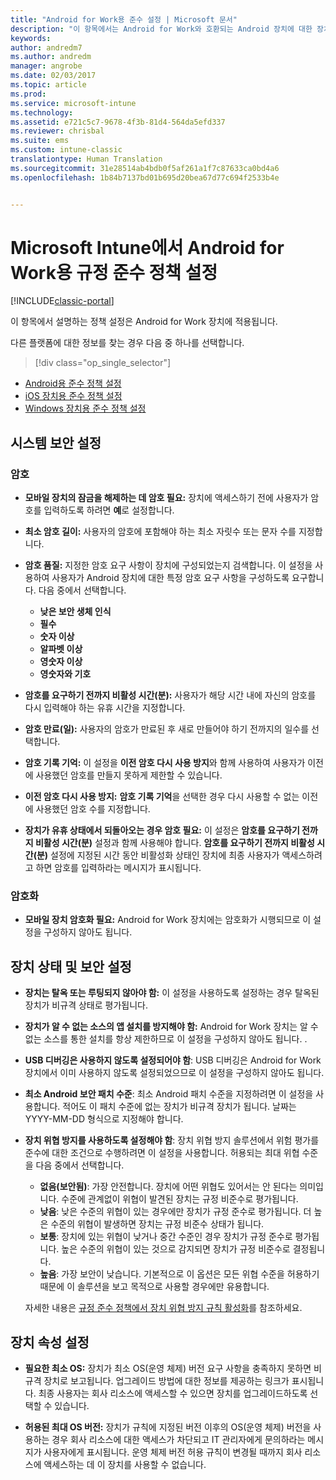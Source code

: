 ```yaml
---
title: "Android for Work용 준수 설정 | Microsoft 문서"
description: "이 항목에서는 Android for Work와 호환되는 Android 장치에 대한 장치 준수 정책 설정에 대해 설명합니다."
keywords: 
author: andredm7
ms.author: andredm
manager: angrobe
ms.date: 02/03/2017
ms.topic: article
ms.prod: 
ms.service: microsoft-intune
ms.technology: 
ms.assetid: e721c5c7-9678-4f3b-81d4-564da5efd337
ms.reviewer: chrisbal
ms.suite: ems
ms.custom: intune-classic
translationtype: Human Translation
ms.sourcegitcommit: 31e28514ab4bdb0f5af261a1f7c87633ca0bd4a6
ms.openlocfilehash: 1b84b7137bd01b695d20bea67d77c694f2533b4e


---
```



# <a name="compliance-policy-settings-for-android-for-work-devices-in-microsoft-intune"></a>Microsoft Intune에서 Android for Work용 규정 준수 정책 설정

[!INCLUDE[classic-portal](../includes/classic-portal.md)]

이 항목에서 설명하는 정책 설정은 Android for Work 장치에 적용됩니다.

다른 플랫폼에 대한 정보를 찾는 경우 다음 중 하나를 선택합니다.
> [!div class="op_single_selector"]
- [Android용 준수 정책 설정](android-compliance-policy-settings-in-microsoft-intune.md)
- [iOS 장치용 준수 정책 설정](ios-compliance-policy-settings-in-microsoft-intune.md)
- [Windows 장치용 준수 정책 설정](windows-compliance-policy-settings-in-microsoft-intune.md)

## <a name="system-security-settings"></a>시스템 보안 설정
### <a name="password"></a>암호
- **모바일 장치의 잠금을 해제하는 데 암호 필요:** 장치에 액세스하기 전에 사용자가 암호를 입력하도록 하려면 **예**로 설정합니다.

-  **최소 암호 길이:** 사용자의 암호에 포함해야 하는 최소 자릿수 또는 문자 수를 지정합니다.

- **암호 품질:** 지정한 암호 요구 사항이 장치에 구성되었는지 검색합니다. 이 설정을 사용하여 사용자가 Android 장치에 대한 특정 암호 요구 사항을 구성하도록 요구합니다. 다음 중에서 선택합니다.
  -   **낮은 보안 생체 인식**
  - **필수**
  -   **숫자 이상**
  -   **알파벳 이상**
  -   **영숫자 이상**
  -   **영숫자와 기호**

- **암호를 요구하기 전까지 비활성 시간(분):** 사용자가 해당 시간 내에 자신의 암호를 다시 입력해야 하는 유휴 시간을 지정합니다.

- **암호 만료(일):** 사용자의 암호가 만료된 후 새로 만들어야 하기 전까지의 일수를 선택합니다.

- **암호 기록 기억:** 이 설정을 **이전 암호 다시 사용 방지**와 함께 사용하여 사용자가 이전에 사용했던 암호를 만들지 못하게 제한할 수 있습니다.

- **이전 암호 다시 사용 방지:** **암호 기록 기억**을 선택한 경우 다시 사용할 수 없는 이전에 사용했던 암호 수를 지정합니다.

- **장치가 유휴 상태에서 되돌아오는 경우 암호 필요:** 이 설정은 **암호를 요구하기 전까지 비활성 시간(분)** 설정과 함께 사용해야 합니다. **암호를 요구하기 전까지 비활성 시간(분)** 설정에 지정된 시간 동안 비활성화 상태인 장치에 최종 사용자가 액세스하려고 하면 암호를 입력하라는 메시지가 표시됩니다.

### <a name="encryption"></a>암호화
- **모바일 장치 암호화 필요:** Android for Work 장치에는 암호화가 시행되므로 이 설정을 구성하지 않아도 됩니다.

## <a name="device-health-and-security-settings"></a>장치 상태 및 보안 설정

- **장치는 탈옥 또는 루팅되지 않아야 함:** 이 설정을 사용하도록 설정하는 경우 탈옥된 장치가 비규격 상태로 평가됩니다.
- **장치가 알 수 없는 소스의 앱 설치를 방지해야 함:** Android for Work 장치는 알 수 없는 소스를 통한 설치를 항상 제한하므로 이 설정을 구성하지 않아도 됩니다. .  

- **USB 디버깅은 사용하지 않도록 설정되어야 함**: USB 디버깅은 Android for Work 장치에서 이미 사용하지 않도록 설정되었으므로 이 설정을 구성하지 않아도 됩니다.

- **최소 Android 보안 패치 수준**: 최소 Android 패치 수준을 지정하려면 이 설정을 사용합니다.  적어도 이 패치 수준에 없는 장치가 비규격 장치가 됩니다. 날짜는 YYYY-MM-DD 형식으로 지정해야 합니다.
- **장치 위협 방지를 사용하도록 설정해야 함**: 장치 위협 방지 솔루션에서 위험 평가를 준수에 대한 조건으로 수행하려면 이 설정을 사용합니다. 허용되는 최대 위협 수준을 다음 중에서 선택합니다.

  - **없음(보안됨)**: 가장 안전합니다. 장치에 어떤 위협도 있어서는 안 된다는 의미입니다. 수준에 관계없이 위협이 발견된 장치는 규정 비준수로 평가됩니다.
  - **낮음**: 낮은 수준의 위협이 있는 경우에만 장치가 규정 준수로 평가됩니다. 더 높은 수준의 위협이 발생하면 장치는 규정 비준수 상태가 됩니다.
  - **보통**: 장치에 있는 위협이 낮거나 중간 수준인 경우 장치가 규정 준수로 평가됩니다. 높은 수준의 위협이 있는 것으로 감지되면 장치가 규정 비준수로 결정됩니다.
  - **높음**: 가장 보안이 낮습니다. 기본적으로 이 옵션은 모든 위협 수준을 허용하기 때문에 이 솔루션을 보고 목적으로 사용할 경우에만 유용합니다.

  자세한 내용은 [규정 준수 정책에서 장치 위협 방지 규칙 활성화](enable-device-threat-protection-rule-in-compliance-policy.md)를 참조하세요.

## <a name="device-property-settings"></a>장치 속성 설정
- **필요한 최소 OS:** 장치가 최소 OS(운영 체제) 버전 요구 사항을 충족하지 못하면 비규격 장치로 보고됩니다.
  업그레이드 방법에 대한 정보를 제공하는 링크가 표시됩니다. 최종 사용자는 회사 리소스에 액세스할 수 있으면 장치를 업그레이드하도록 선택할 수 있습니다.

- **허용된 최대 OS 버전:** 장치가 규칙에 지정된 버전 이후의 OS(운영 체제) 버전을 사용하는 경우 회사 리소스에 대한 액세스가 차단되고 IT 관리자에게 문의하라는 메시지가 사용자에게 표시됩니다. 운영 체제 버전 허용 규칙이 변경될 때까지 회사 리소스에 액세스하는 데 이 장치를 사용할 수 없습니다.



<!--HONumber=Feb17_HO1-->


